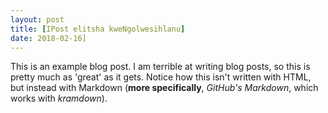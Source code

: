 ```yaml
---
layout: post
title: [IPost elitsha kweNgolwesihlanu]
date: 2018-02-16]
---
```

This is an example blog post. I am terrible at writing blog posts, so this is pretty much as 'great' as it gets. Notice how this isn't written with HTML, but instead with Markdown (**more specifically**, _GitHub's Markdown_, which works with _kramdown_).

